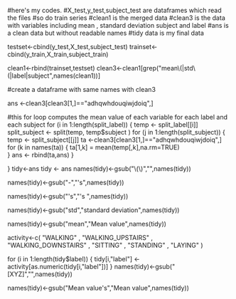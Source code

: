 
#here's my codes.
#X_test,y_test,subject_test are dataframes which read the files
#so do train series
#clean1 is the merged data
#clean3 is the data with variables including mean , standard deviation subject and label
#ans is a clean data but without readable names 
#tidy data is my final data

testset<-cbind(y_test,X_test,subject_test)
trainset<- cbind(y_train,X_train,subject_train)


clean1<-rbind(trainset,testset)
clean3<-clean1[grep("mean\\(|std\\(|label|subject",names(clean1))]

#create a dataframe with same names with clean3

ans <-clean3[clean3[1,]=="adhqwhdouqiwjdoiq",] 

#this for loop computes the mean value of each variable for each label and each subject
for (i in 1:length(split_label))
{
        temp <- split_label[[i]]
        split_subject <- split(temp, temp$subject )
        for (j in 1:length(split_subject))
        {
                temp <- split_subject[[j]]
                ta <-clean3[clean3[1,]=="adhqwhdouqiwjdoiq",]
                for (k in names(ta))
                {
                  ta[1,k] = mean(temp[,k],na.rm=TRUE)       
                }
                ans <- rbind(ta,ans)
        }
                
}
tidy<-ans
tidy  <- ans
names(tidy)<-gsub("\\(\\)","",names(tidy))

names(tidy)<-gsub("-","'s",names(tidy))

names(tidy)<-gsub("'s","'s ",names(tidy))

names(tidy)<-gsub("std","standard deviation",names(tidy))

names(tidy)<-gsub("mean","Mean value",names(tidy))


activity<-c( "WALKING"
            , "WALKING_UPSTAIRS"
            , "WALKING_DOWNSTAIRS"
            , "SITTING"
            , "STANDING"
            , "LAYING"
)

for (i in 1:length(tidy$label))
{
        tidy[i,"label"] <-activity[as.numeric(tidy[i,"label"])]
}
names(tidy)<-gsub(" [XYZ]","",names(tidy))

names(tidy)<-gsub("Mean value's","Mean value",names(tidy))
